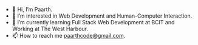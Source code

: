 - 👋 Hi, I’m Paarth.
- 👀 I’m interested in Web Development and Human-Computer Interaction.
- 🌱 I’m currently learning Full Stack Web Development at BCIT and Working at The West Harbour.
- 📫 How to reach me paarthcode@gmail.com.


<!---
paarthd00/paarthd00 is a ✨ special ✨ repository because its `README.md` (this file) appears on your GitHub profile.
You can click the Preview link to take a look at your changes.
--->
